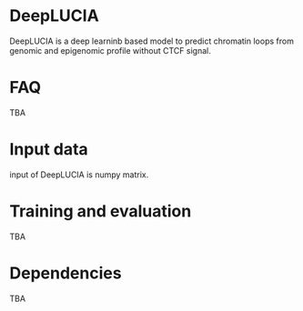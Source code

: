 # DeepLUCIA
DeepLUCIA is a deep learninb based model to predict chromatin loops from genomic and epigenomic profile without CTCF signal.

# FAQ
TBA

# Input data
input of DeepLUCIA is numpy matrix.

# Training and evaluation
TBA

# Dependencies
TBA

